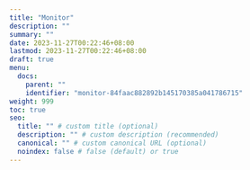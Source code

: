 ```yaml
---
title: "Monitor"
description: ""
summary: ""
date: 2023-11-27T00:22:46+08:00
lastmod: 2023-11-27T00:22:46+08:00
draft: true
menu:
  docs:
    parent: ""
    identifier: "monitor-84faac882892b145170385a041786715"
weight: 999
toc: true
seo:
  title: "" # custom title (optional)
  description: "" # custom description (recommended)
  canonical: "" # custom canonical URL (optional)
  noindex: false # false (default) or true
---
```

